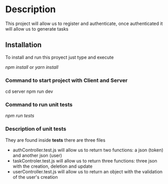 # Description
This project will allow us to register and authenticate, once authenticated it will allow us to generate tasks

## Installation
To install and run this proyect just type and execute

*npm install* or *yarn install*

### Command to start project with Client and Server

cd server
npm run dev

### Command to run unit tests

*npm run tests*

### Description of unit tests

They are found inside __tests__
there are three files
- authController.test.js will allow us to return two functions: a json (token) and another json (user)
- taskControler.test.js will allow us to return three functions: three json with the creation, deletion and update
- userController.test.js will allow us to return an object with the validation of the user's creation